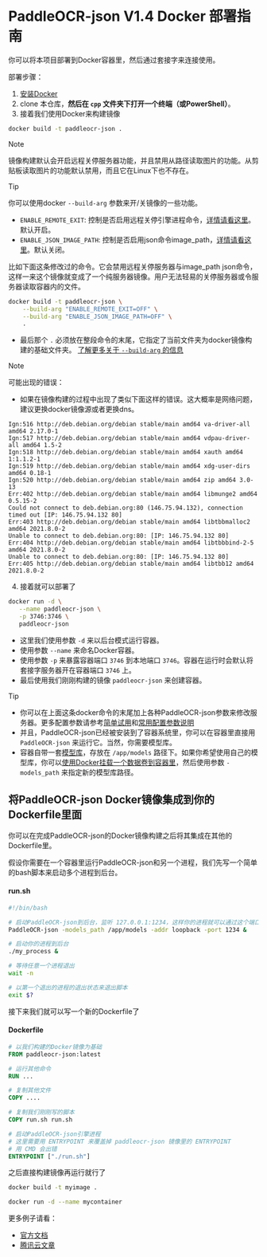 # PaddleOCR-json V1.4 Docker 部署指南

你可以将本项目部署到Docker容器里，然后通过套接字来连接使用。

部署步骤：

1. [安装Docker](https://yeasy.gitbook.io/docker_practice/install)
2. clone 本仓库，**然后在 `cpp` 文件夹下打开一个终端（或PowerShell）**。
3. 接着我们使用Docker来构建镜像

```sh
docker build -t paddleocr-json .
```

> [!NOTE]
> 镜像构建默认会开启远程关停服务器功能，并且禁用从路径读取图片的功能。从剪贴板读取图片的功能默认禁用，而且它在Linux下也不存在。

> [!TIP]
> 你可以使用docker `--build-arg` 参数来开/关镜像的一些功能。
> * `ENABLE_REMOTE_EXIT`: 控制是否启用远程关停引擎进程命令，[详情请看这里](README.md#cmake构建参数)。默认开启。
> * `ENABLE_JSON_IMAGE_PATH`: 控制是否启用json命令image_path，[详情请看这里](README.md#cmake构建参数)。默认关闭。
> 
> 比如下面这条修改过的命令。它会禁用远程关停服务器与image_path json命令，这样一来这个镜像就变成了一个纯服务器镜像。用户无法轻易的关停服务器或令服务器读取容器内的文件。
> ```sh
> docker build -t paddleocr-json \
>     --build-arg "ENABLE_REMOTE_EXIT=OFF" \
>     --build-arg "ENABLE_JSON_IMAGE_PATH=OFF" \
>     .
> ```
> * 最后那个 `.` 必须放在整段命令的末尾，它指定了当前文件夹为docker镜像构建的基础文件夹。
> [了解更多关于 `--build-arg` 的信息](https://yeasy.gitbook.io/docker_practice/image/dockerfile/arg)

> [!NOTE]
> 可能出现的错误：
> * 如果在镜像构建的过程中出现了类似下面这样的错误。这大概率是网络问题，建议更换docker镜像源或者更换dns。
>
> ```
> Ign:516 http://deb.debian.org/debian stable/main amd64 va-driver-all amd64 2.17.0-1
> Ign:517 http://deb.debian.org/debian stable/main amd64 vdpau-driver-all amd64 1.5-2
> Ign:518 http://deb.debian.org/debian stable/main amd64 xauth amd64 1:1.1.2-1
> Ign:519 http://deb.debian.org/debian stable/main amd64 xdg-user-dirs amd64 0.18-1
> Ign:520 http://deb.debian.org/debian stable/main amd64 zip amd64 3.0-13
> Err:402 http://deb.debian.org/debian stable/main amd64 libmunge2 amd64 0.5.15-2
> Could not connect to deb.debian.org:80 (146.75.94.132), connection timed out [IP: 146.75.94.132 80]
> Err:403 http://deb.debian.org/debian stable/main amd64 libtbbmalloc2 amd64 2021.8.0-2
> Unable to connect to deb.debian.org:80: [IP: 146.75.94.132 80]
> Err:404 http://deb.debian.org/debian stable/main amd64 libtbbbind-2-5 amd64 2021.8.0-2
> Unable to connect to deb.debian.org:80: [IP: 146.75.94.132 80]
> Err:405 http://deb.debian.org/debian stable/main amd64 libtbb12 amd64 2021.8.0-2
> ```

4. 接着就可以部署了

```sh
docker run -d \
   --name paddleocr-json \
   -p 3746:3746 \
   paddleocr-json
```

* 这里我们使用参数 `-d` 来以后台模式运行容器。
* 使用参数 `--name` 来命名Docker容器。
* 使用参数 `-p` 来暴露容器端口 `3746` 到本地端口 `3746`。容器在运行时会默认将套接字服务器开在容器端口 `3746` 上。
* 最后使用我们刚刚构建的镜像 `paddleocr-json` 来创建容器。

> [!TIP]
> * 你可以在上面这条docker命令的末尾加上各种PaddleOCR-json参数来修改服务器。更多配置参数请参考[简单试用](../README.md#简单试用)和[常用配置参数说明](../README.md#常用配置参数说明)
> * 并且，PaddleOCR-json已经被安装到了容器系统里，你可以在容器里直接用 `PaddleOCR-json` 来运行它。当然，你需要模型库。
> * 容器自带一套[模型库](https://github.com/hiroi-sora/PaddleOCR-json/releases/tag/models%2Fv1.3)，存放在 `/app/models` 路径下。如果你希望使用自己的模型库，你可以[使用Docker挂载一个数据卷到容器里](https://yeasy.gitbook.io/docker_practice/data_management/volume#qi-dong-yi-ge-gua-zai-shu-ju-juan-de-rong-qi)，然后使用参数 `-models_path` 来指定新的模型库路径。

## 将PaddleOCR-json Docker镜像集成到你的Dockerfile里面

你可以在完成PaddleOCR-json的Docker镜像构建之后将其集成在其他的Dockerfile里。

假设你需要在一个容器里运行PaddleOCR-json和另一个进程，我们先写一个简单的bash脚本来启动多个进程到后台。

#### run.sh

```sh
#!/bin/bash

# 启动PaddleOCR-json到后台，监听 127.0.0.1:1234，这样你的进程就可以通过这个端口来与PaddleOCR-json通信
PaddleOCR-json -models_path /app/models -addr loopback -port 1234 &

# 启动你的进程到后台
./my_process &

# 等待任意一个进程退出
wait -n

# 以第一个退出的进程的退出状态来退出脚本
exit $?
```

接下来我们就可以写一个新的Dockerfile了

#### Dockerfile

```dockerfile
# 以我们构建的Docker镜像为基础
FROM paddleocr-json:latest

# 运行其他命令
RUN ...

# 复制其他文件
COPY ....

# 复制我们刚刚写的脚本
COPY run.sh run.sh

# 启动PaddleOCR-json引擎进程
# 这里需要用 ENTRYPOINT 来覆盖掉 paddleocr-json 镜像里的 ENTRYPOINT
# 用 CMD 会出错
ENTRYPOINT ["./run.sh"]
```

之后直接构建镜像再运行就行了

```sh
docker build -t myimage .
```

```sh
docker run -d --name mycontainer
```

更多例子请看：
* [官方文档](https://docs.docker.com/config/containers/multi-service_container/)
* [腾讯云文章](https://cloud.tencent.com/developer/article/1683445)
